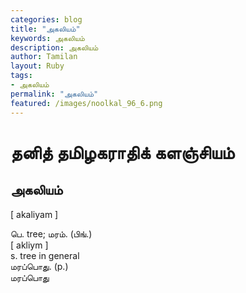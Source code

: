 ```yaml
---  
categories: blog  
title: "அகலியம்"
keywords: அகலியம்  
description: அகலியம்
author: Tamilan  
layout: Ruby  
tags:     
- அகலியம்
permalink: "அகலியம்"  
featured: /images/noolkal_96_6.png  
--- 
```

# தனித் தமிழகராதிக் களஞ்சியம்
## அகலியம்

[ akaliyam ]  
  
பெ. tree; மரம். (பிங்.)  
[ akliym ]  
s. tree in general  
மரப்பொது. (p.)  
மரப்பொது